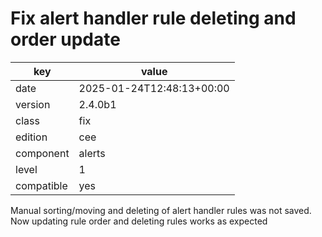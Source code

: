 [//]: # (werk v2)
# Fix alert handler rule deleting and order update

key        | value
---------- | ---
date       | 2025-01-24T12:48:13+00:00
version    | 2.4.0b1
class      | fix
edition    | cee
component  | alerts
level      | 1
compatible | yes

Manual sorting/moving and deleting of alert handler rules was not saved.
Now updating rule order and deleting rules works as expected
